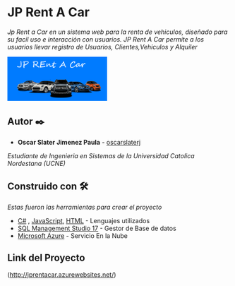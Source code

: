 # JP Rent A Car

_Jp Rent a Car en un sistema  web para la renta de vehiculos, diseñado para su facil uso e interacción con usuarios._
_JP Rent A Car permite a los usuarios llevar registro de Usuarios, Clientes,Vehiculos y Alquiler_


![](header.PNG)



## Autor ✒️

* **Oscar Slater Jimenez Paula** -  [oscarslaterj](https://github.com/oscarslaterjd)

_Estudiante de Ingenieria en Sistemas de la Universidad Catolica Nordestana (UCNE)_



## Construido con 🛠️

_Estas fueron las herramientas para crear el proyecto_

* [C#](https://docs.microsoft.com/en-us/dotnet/csharp/) , [JavaScript](https://www.javascript.com/), [HTML](https://developer.mozilla.org/es/docs/Web/HTML)  - Lenguajes utilizados
* [SQL Management Studio 17](https://docs.microsoft.com/en-us/sql/ssms/download-sql-server-management-studio-ssms?view=sql-server-2017/) - Gestor de Base de datos
* [Microsoft Azure](https://azure.microsoft.com/es-es/) - Servicio En la Nube


## Link del Proyecto

(http://jprentacar.azurewebsites.net/)
